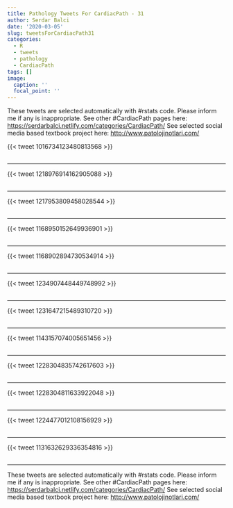 ```yaml
---
title: Pathology Tweets For CardiacPath - 31
author: Serdar Balci
date: '2020-03-05'
slug: tweetsForCardiacPath31
categories:
  - R
  - tweets
  - pathology
  - CardiacPath
tags: []
image:
  caption: ''
  focal_point: ''
---
```



These tweets are selected automatically with #rstats code. Please inform me if any is inappropriate.
See other #CardiacPath pages here: https://serdarbalci.netlify.com/categories/CardiacPath/ 
See selected social media based textbook project here: http://www.patolojinotlari.com/

{{< tweet 1016734123480813568 >}}
<br>
<br>
<hr>
{{< tweet 1218976914162905088 >}}
<br>
<br>
<hr>
{{< tweet 1217953809458028544 >}}
<br>
<br>
<hr>
{{< tweet 1168950152649936901 >}}
<br>
<br>
<hr>
{{< tweet 1168902894730534914 >}}
<br>
<br>
<hr>
{{< tweet 1234907448449748992 >}}
<br>
<br>
<hr>
{{< tweet 1231647215489310720 >}}
<br>
<br>
<hr>
{{< tweet 1143157074005651456 >}}
<br>
<br>
<hr>
{{< tweet 1228304835742617603 >}}
<br>
<br>
<hr>
{{< tweet 1228304811633922048 >}}
<br>
<br>
<hr>
{{< tweet 1224477012108156929 >}}
<br>
<br>
<hr>
{{< tweet 1131632629336354816 >}}
<br>
<br>
<hr>


These tweets are selected automatically with #rstats code. Please inform me if any is inappropriate.
See other #CardiacPath pages here: https://serdarbalci.netlify.com/categories/CardiacPath/ 
See selected social media based textbook project here: http://www.patolojinotlari.com/
